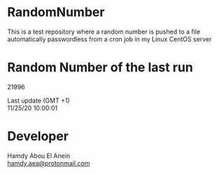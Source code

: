 # RandomNumber    
This is a test repository where a random number is pushed to a file automatically passwordless from a cron job in my Linux CentOS server    
# Random Number of the last run   
21996
      
Last update (GMT +1)    
11/25/20 10:00:01
# Developer    
Hamdy Abou El Anein   
hamdy.aea@protonmail.com
